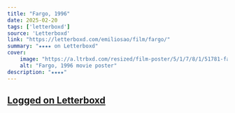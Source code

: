 ```yaml
---
title: "Fargo, 1996"
date: 2025-02-20
tags: ['letterboxd']
source: 'Letterboxd'
link: "https://letterboxd.com/emiliosao/film/fargo/"
summary: "★★★★ on Letterboxd"
cover:
    image: "https://a.ltrbxd.com/resized/film-poster/5/1/7/8/1/51781-fargo-0-600-0-900-crop.jpg?v=44835e3b35"
    alt: "Fargo, 1996 movie poster"
description: "★★★★"
---
```

## [Logged on Letterboxd](https://letterboxd.com/emiliosao/film/fargo/)

